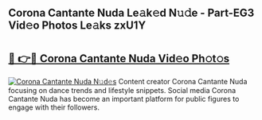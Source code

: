 ## Corona Cantante Nuda Le𝚊k𝚎d N𝚞𝚍e - Part-EG3 Vid𝚎o Photos Le𝚊ks zxU1Y

# <h2><a href="http://fbfrl9.evod.top/?m=Corona+Cantante+Nuda">🔗 👉🔴 Corona Cantante Nuda Vid𝚎o Ph𝚘t𝚘s</a></h2>

[![Corona Cantante Nuda N𝚞d𝚎s](https://i.imgur.com/8V9OHl7.gif)](http://fbfrl9.evod.top/?m=Corona+Cantante+Nuda)
Content creator Corona Cantante Nuda focusing on dance trends and lifestyle snippets. Social media Corona Cantante Nuda has become an important platform for public figures to engage with their followers. 
